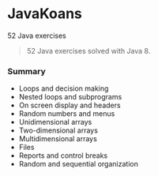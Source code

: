 # JavaKoans
52 Java exercises

> 52 Java exercises solved with Java 8.

### Summary

* Loops and decision making
* Nested loops and subprograms
* On screen display and headers
* Random numbers and menus
* Unidimensional arrays
* Two-dimensional arrays
* Multidimensional arrays
* Files
* Reports and control breaks
* Random and sequential organization